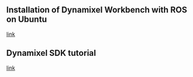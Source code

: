 ## Installation of Dynamixel Workbench with ROS on Ubuntu
[link](http://emanual.robotis.com/docs/en/software/dynamixel/dynamixel_workbench/)


## Dynamixel SDK tutorial
[link](http://emanual.robotis.com/docs/en/software/dynamixel/dynamixel_sdk/sample_code/python_read_write_protocol_2_0/)
